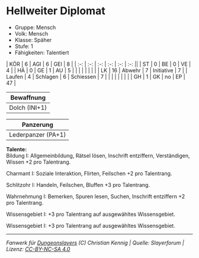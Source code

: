 # Hellweiter Diplomat  
- Gruppe: Mensch  
- Volk: Mensch  
- Klasse: Späher  
- Stufe: 1  
- Fähigkeiten: Talentiert  


| KÖR    | 6  | AGI      | 6  | GEI        | 8  |
| :-: | :-: | :-: | :-: | :-: | :-: ||
| ST     | 0  | BE       | 0  | VE         | 4  |
| HÄ     | 0  | GE       | 1  | AU         | 5  |
|        |    |          |    |            |    |
| LK     | 16 | Abwehr   | 7  | Initiative | 7  |
| Laufen | 4  | Schlagen | 6  | Schiessen  | 7  |
|        |    |          |    |            |    |
| GH     | 1  | GK       | no | EP         | 47 |


| Bewaffnung |
| --- |
| Dolch (INI+1) |


| Panzerung |
| --- |
| Lederpanzer (PA+1) |


**Talente:**  
Bildung I: Allgemeinbildung, Rätsel lösen, Inschrift entziffern, Verständigen, Wissen +2 pro Talentrang.

Charmant I: Soziale Interaktion, Flirten, Feilschen +2 pro Talentrang.

Schlitzohr I: Handeln, Feilschen, Bluffen +3 pro Talentrang.

Wahrnehmung I: Bemerken, Spuren lesen, Suchen, Inschrift entziffern +2 pro Talentrang.

Wissensgebiet I: +3 pro Talentrang auf ausgewähltes Wissensgebiet.

Wissensgebiet I: +3 pro Talentrang auf ausgewähltes Wissensgebiet.





___
*Fanwerk für [Dungeonslayers](https://www.dungeonslayers.net/) (C) Christian Kennig | Quelle: Slayerforum | Lizenz: [CC-BY-NC-SA 4.0](https://creativecommons.org/licenses/by-nc-sa/4.0/deed.de)*